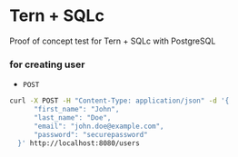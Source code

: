 # Tern + SQLc

Proof of concept test for Tern + SQLc with PostgreSQL

### for creating user 
- `POST`
```sh
curl -X POST -H "Content-Type: application/json" -d '{                                                                                                                                                                       9GiB/15GiB
      "first_name": "John",
      "last_name": "Doe",
      "email": "john.doe@example.com",
      "password": "securepassword"
  }' http://localhost:8080/users
```
